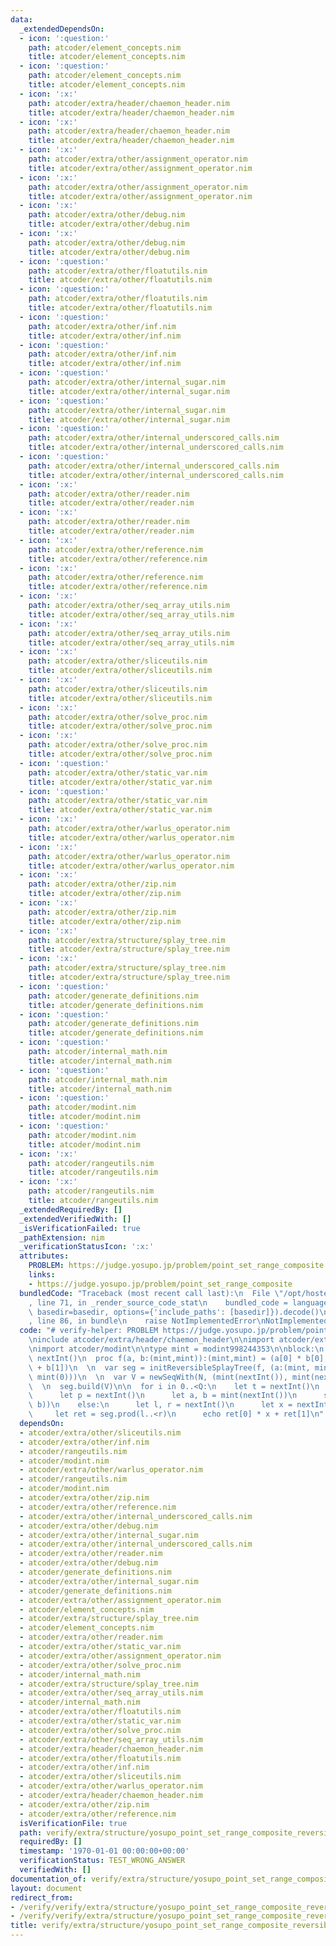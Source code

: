```yaml
---
data:
  _extendedDependsOn:
  - icon: ':question:'
    path: atcoder/element_concepts.nim
    title: atcoder/element_concepts.nim
  - icon: ':question:'
    path: atcoder/element_concepts.nim
    title: atcoder/element_concepts.nim
  - icon: ':x:'
    path: atcoder/extra/header/chaemon_header.nim
    title: atcoder/extra/header/chaemon_header.nim
  - icon: ':x:'
    path: atcoder/extra/header/chaemon_header.nim
    title: atcoder/extra/header/chaemon_header.nim
  - icon: ':x:'
    path: atcoder/extra/other/assignment_operator.nim
    title: atcoder/extra/other/assignment_operator.nim
  - icon: ':x:'
    path: atcoder/extra/other/assignment_operator.nim
    title: atcoder/extra/other/assignment_operator.nim
  - icon: ':x:'
    path: atcoder/extra/other/debug.nim
    title: atcoder/extra/other/debug.nim
  - icon: ':x:'
    path: atcoder/extra/other/debug.nim
    title: atcoder/extra/other/debug.nim
  - icon: ':question:'
    path: atcoder/extra/other/floatutils.nim
    title: atcoder/extra/other/floatutils.nim
  - icon: ':question:'
    path: atcoder/extra/other/floatutils.nim
    title: atcoder/extra/other/floatutils.nim
  - icon: ':question:'
    path: atcoder/extra/other/inf.nim
    title: atcoder/extra/other/inf.nim
  - icon: ':question:'
    path: atcoder/extra/other/inf.nim
    title: atcoder/extra/other/inf.nim
  - icon: ':question:'
    path: atcoder/extra/other/internal_sugar.nim
    title: atcoder/extra/other/internal_sugar.nim
  - icon: ':question:'
    path: atcoder/extra/other/internal_sugar.nim
    title: atcoder/extra/other/internal_sugar.nim
  - icon: ':question:'
    path: atcoder/extra/other/internal_underscored_calls.nim
    title: atcoder/extra/other/internal_underscored_calls.nim
  - icon: ':question:'
    path: atcoder/extra/other/internal_underscored_calls.nim
    title: atcoder/extra/other/internal_underscored_calls.nim
  - icon: ':x:'
    path: atcoder/extra/other/reader.nim
    title: atcoder/extra/other/reader.nim
  - icon: ':x:'
    path: atcoder/extra/other/reader.nim
    title: atcoder/extra/other/reader.nim
  - icon: ':x:'
    path: atcoder/extra/other/reference.nim
    title: atcoder/extra/other/reference.nim
  - icon: ':x:'
    path: atcoder/extra/other/reference.nim
    title: atcoder/extra/other/reference.nim
  - icon: ':x:'
    path: atcoder/extra/other/seq_array_utils.nim
    title: atcoder/extra/other/seq_array_utils.nim
  - icon: ':x:'
    path: atcoder/extra/other/seq_array_utils.nim
    title: atcoder/extra/other/seq_array_utils.nim
  - icon: ':x:'
    path: atcoder/extra/other/sliceutils.nim
    title: atcoder/extra/other/sliceutils.nim
  - icon: ':x:'
    path: atcoder/extra/other/sliceutils.nim
    title: atcoder/extra/other/sliceutils.nim
  - icon: ':x:'
    path: atcoder/extra/other/solve_proc.nim
    title: atcoder/extra/other/solve_proc.nim
  - icon: ':x:'
    path: atcoder/extra/other/solve_proc.nim
    title: atcoder/extra/other/solve_proc.nim
  - icon: ':question:'
    path: atcoder/extra/other/static_var.nim
    title: atcoder/extra/other/static_var.nim
  - icon: ':question:'
    path: atcoder/extra/other/static_var.nim
    title: atcoder/extra/other/static_var.nim
  - icon: ':x:'
    path: atcoder/extra/other/warlus_operator.nim
    title: atcoder/extra/other/warlus_operator.nim
  - icon: ':x:'
    path: atcoder/extra/other/warlus_operator.nim
    title: atcoder/extra/other/warlus_operator.nim
  - icon: ':x:'
    path: atcoder/extra/other/zip.nim
    title: atcoder/extra/other/zip.nim
  - icon: ':x:'
    path: atcoder/extra/other/zip.nim
    title: atcoder/extra/other/zip.nim
  - icon: ':x:'
    path: atcoder/extra/structure/splay_tree.nim
    title: atcoder/extra/structure/splay_tree.nim
  - icon: ':x:'
    path: atcoder/extra/structure/splay_tree.nim
    title: atcoder/extra/structure/splay_tree.nim
  - icon: ':question:'
    path: atcoder/generate_definitions.nim
    title: atcoder/generate_definitions.nim
  - icon: ':question:'
    path: atcoder/generate_definitions.nim
    title: atcoder/generate_definitions.nim
  - icon: ':question:'
    path: atcoder/internal_math.nim
    title: atcoder/internal_math.nim
  - icon: ':question:'
    path: atcoder/internal_math.nim
    title: atcoder/internal_math.nim
  - icon: ':question:'
    path: atcoder/modint.nim
    title: atcoder/modint.nim
  - icon: ':question:'
    path: atcoder/modint.nim
    title: atcoder/modint.nim
  - icon: ':x:'
    path: atcoder/rangeutils.nim
    title: atcoder/rangeutils.nim
  - icon: ':x:'
    path: atcoder/rangeutils.nim
    title: atcoder/rangeutils.nim
  _extendedRequiredBy: []
  _extendedVerifiedWith: []
  _isVerificationFailed: true
  _pathExtension: nim
  _verificationStatusIcon: ':x:'
  attributes:
    PROBLEM: https://judge.yosupo.jp/problem/point_set_range_composite
    links:
    - https://judge.yosupo.jp/problem/point_set_range_composite
  bundledCode: "Traceback (most recent call last):\n  File \"/opt/hostedtoolcache/Python/3.9.6/x64/lib/python3.9/site-packages/onlinejudge_verify/documentation/build.py\"\
    , line 71, in _render_source_code_stat\n    bundled_code = language.bundle(stat.path,\
    \ basedir=basedir, options={'include_paths': [basedir]}).decode()\n  File \"/opt/hostedtoolcache/Python/3.9.6/x64/lib/python3.9/site-packages/onlinejudge_verify/languages/nim.py\"\
    , line 86, in bundle\n    raise NotImplementedError\nNotImplementedError\n"
  code: "# verify-helper: PROBLEM https://judge.yosupo.jp/problem/point_set_range_composite\n\
    \ninclude atcoder/extra/header/chaemon_header\n\nimport atcoder/extra/structure/splay_tree\n\
    \nimport atcoder/modint\n\ntype mint = modint998244353\n\nblock:\n  let N, Q =\
    \ nextInt()\n  proc f(a, b:(mint,mint)):(mint,mint) = (a[0] * b[0], a[1] * b[0]\
    \ + b[1])\n  \n  var seg = initReversibleSplayTree(f, (a:(mint, mint)) => a, (mint(1),\
    \ mint(0)))\n  \n  var V = newSeqWith(N, (mint(nextInt()), mint(nextInt())))\n\
    \  \n  seg.build(V)\n\n  for i in 0..<Q:\n    let t = nextInt()\n    if t == 0:\n\
    \      let p = nextInt()\n      let a, b = mint(nextInt())\n      seg.set(p, (a,\
    \ b))\n    else:\n      let l, r = nextInt()\n      let x = nextInt().mint\n \
    \     let ret = seg.prod(l..<r)\n      echo ret[0] * x + ret[1]\n"
  dependsOn:
  - atcoder/extra/other/sliceutils.nim
  - atcoder/extra/other/inf.nim
  - atcoder/rangeutils.nim
  - atcoder/modint.nim
  - atcoder/extra/other/warlus_operator.nim
  - atcoder/rangeutils.nim
  - atcoder/modint.nim
  - atcoder/extra/other/zip.nim
  - atcoder/extra/other/reference.nim
  - atcoder/extra/other/internal_underscored_calls.nim
  - atcoder/extra/other/debug.nim
  - atcoder/extra/other/internal_sugar.nim
  - atcoder/extra/other/internal_underscored_calls.nim
  - atcoder/extra/other/reader.nim
  - atcoder/extra/other/debug.nim
  - atcoder/generate_definitions.nim
  - atcoder/extra/other/internal_sugar.nim
  - atcoder/generate_definitions.nim
  - atcoder/extra/other/assignment_operator.nim
  - atcoder/element_concepts.nim
  - atcoder/extra/structure/splay_tree.nim
  - atcoder/element_concepts.nim
  - atcoder/extra/other/reader.nim
  - atcoder/extra/other/static_var.nim
  - atcoder/extra/other/assignment_operator.nim
  - atcoder/extra/other/solve_proc.nim
  - atcoder/internal_math.nim
  - atcoder/extra/structure/splay_tree.nim
  - atcoder/extra/other/seq_array_utils.nim
  - atcoder/internal_math.nim
  - atcoder/extra/other/floatutils.nim
  - atcoder/extra/other/static_var.nim
  - atcoder/extra/other/solve_proc.nim
  - atcoder/extra/other/seq_array_utils.nim
  - atcoder/extra/header/chaemon_header.nim
  - atcoder/extra/other/floatutils.nim
  - atcoder/extra/other/inf.nim
  - atcoder/extra/other/sliceutils.nim
  - atcoder/extra/other/warlus_operator.nim
  - atcoder/extra/header/chaemon_header.nim
  - atcoder/extra/other/zip.nim
  - atcoder/extra/other/reference.nim
  isVerificationFile: true
  path: verify/extra/structure/yosupo_point_set_range_composite_reversible_splay_tree_test.nim
  requiredBy: []
  timestamp: '1970-01-01 00:00:00+00:00'
  verificationStatus: TEST_WRONG_ANSWER
  verifiedWith: []
documentation_of: verify/extra/structure/yosupo_point_set_range_composite_reversible_splay_tree_test.nim
layout: document
redirect_from:
- /verify/verify/extra/structure/yosupo_point_set_range_composite_reversible_splay_tree_test.nim
- /verify/verify/extra/structure/yosupo_point_set_range_composite_reversible_splay_tree_test.nim.html
title: verify/extra/structure/yosupo_point_set_range_composite_reversible_splay_tree_test.nim
---
```

